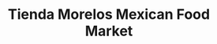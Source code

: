 ---
title: "Tienda Morelos Mexican Food Market"
url: /indianapolis/tienda-morelos-mexican-food-market/
shop: Supermarkt
---